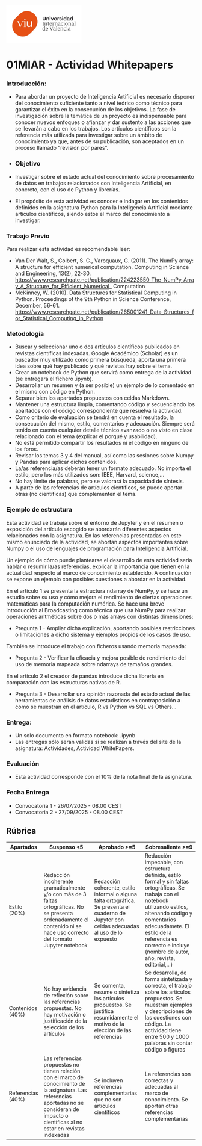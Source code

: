 <img src="./img/viu_logo.jpg" width="200">

# 01MIAR - Actividad Whitepapers

### Introducción:

- Para abordar un proyecto de Inteligencia Artificial es necesario disponer del conocimiento suficiente tanto a nivel teórico como técnico para garantizar el éxito en la consecución de los objetivos. La fase de investigación sobre la temática de un proyecto es indispensable para conocer nuevos enfoques o afianzar y dar sustento a las acciones que se llevarán a cabo en los trabajos. Los artículos científicos son la referencia más utilizada para investigar sobre un ámbito de conocimiento ya que, antes de su publicación, son aceptados en un proceso llamado “revisión por pares”.

- ### Objetivo

- Investigar sobre el estado actual del conocimiento sobre procesamiento de datos en trabajos relacionados con Inteligencia Artificial, en concreto, con el uso de Python y librerías.

- El propósito de esta actividad es conocer e indagar en los contenidos definidos en la asignatura Python para la Inteligencia Artificial mediante artículos científicos, siendo
estos el marco del conocimiento a investigar.


### Trabajo Previo

Para realizar esta actividad es recomendable leer:

- Van Der Walt, S., Colbert, S. C., Varoquaux, G. (2011). The NumPy array: A structure for efficient numerical computation. Computing in Science and Engineering, 13(2), 22-30. https://www.researchgate.net/publication/224223550_The_NumPy_Array_A_Structure_for_Efficient_Numerical_
Computation
- McKinney, W. (2010). Data Structures for Statistical Computing in Python. Proceedings of the 9th Python in Science Conference, December, 56-61. https://www.researchgate.net/publication/265001241_Data_Structures_for_Statistical_Computing_in_Python


### Metodología

- Buscar y seleccionar uno o dos artículos científicos publicados en revistas científicas indexadas. Google Académico (Scholar) es un buscador muy utilizado como primera búsqueda, aporta una primera idea sobre qué hay publicado y qué revistas hay sobre el tema.
- Crear un notebook de Python que servirá como entrega de la actividad (se entregará el fichero .ipynb).
- Desarrollar un resumen y (a ser posible) un ejemplo de lo comentado en el mismo con código en Python.
- Separar bien los apartados propuestos con celdas Markdown.
- Mantener una estructura limpia, comentando código y secuenciando los apartados con el código correspondiente que resuelva la actividad.
- Como criterio de evaluación se tendrá en cuenta el resultado, la consecución del mismo, estilo, comentarios y adecuación. Siempre será tenido en cuenta cualquier detalle técnico avanzado o no visto en clase relacionado con el tema (explicar el porqué y usabilidad).
- No está permitido compartir los resultados ni el código en ninguno de los foros.
- Revisar los temas 3 y 4 del manual, así como las sesiones sobre Numpy y Pandas para aplicar dichos contenidos.
- La/as referencia/as deberán tener un formato adecuado. No importa el estilo, pero los más utilizados son: IEEE, Harvard, science,...
- No hay límite de palabras, pero se valorará la capacidad de síntesis.
- A parte de las referencias de artículos científicos, se puede aportar otras (no científicas) que complementen el tema.
### Ejemplo de estructura

Esta actividad se trabaja sobre el entorno de Jupyter y en el resumen o exposición del artículo escogido se abordarán diferentes aspectos relacionados con la asignatura. En las referencias presentadas en este mismo enunciado de la actividad, se abortan aspectos importantes sobre Numpy o el uso de lenguajes de programación para Inteligencia Artificial.

Un ejemplo de cómo puede plantearse el desarrollo de esta actividad sería hablar o resumir la/as referencias, explicar la importancia que tienen en la actualidad respecto al marco de conocimiento establecido. A continuación se expone un ejemplo con posibles cuestiones a abordar en la actividad.

En el artículo 1 se presenta la estructura ndarray de NumPy, y se hace un estudio sobre su uso y cómo mejora el rendimiento de ciertas operaciones matemáticas para la computación numérica. Se hace una breve introducción al Broadcasting como técnica que usa NumPy para realizar operaciones aritméticas sobre dos o más arrays con distintas dimensiones:
- Pregunta 1 - Ampliar dicha explicación, aportando posibles restricciones o limitaciones a dicho sistema y ejemplos propios de los casos de uso.

También se introduce el trabajo con ficheros usando memoria mapeada:
- Pregunta 2 - Verificar la eficacia y mejora posible de rendimiento del uso de memoria mapeada sobre ndarrays de tamaños grandes.

En el artículo 2 el creador de pandas introduce dicha librería en comparación con las estructuras nativas de R.
- Pregunta 3 - Desarrollar una opinión razonada del estado actual de las herramientas de análisis de datos estadísticos en contraposición a como se muestran en el artículo, R vs Python vs SQL vs Others...


### Entrega:
- Un solo documento en formato notebook: .ipynb
- Las entregas sólo serán validas si se realizan a través del site de la asignatura: Actividades, Actividad WhitePapers.
### Evaluación
- Esta actividad corresponde con el 10% de la nota final de la asignatura.

### Fecha Entrega
- Convocatoria 1 - 26/07/2025 - 08.00 CEST
- Convocatoria 2 - 27/09/2025 - 08.00 CEST

## Rúbrica

| Apartados | Suspenso <5 | Aprobado >=5 | Sobresaliente >=9 |
| --------- | -------- | -------- | ------------- |
| Estilo (20%) | Redacción incoherente gramaticalmente y/o con más de 3 faltas ortográficas. No se presenta ordenadamente el contenido ni se hace uso correcto del formato Jupyter notebook | Redacción coherente, estilo informal o alguna falta ortográfica. Se presenta el cuaderno de Jupyter con celdas adecuadas al uso de lo expuesto | Redacción impecable, con estructura definida, estilo formal y sin faltas ortográficas. Se trabaja con el notebook utilizando estilos, altenando código y comentarios adecuadamete. El estilo de la referencia es correcto e incluye (nombre de autor, año, revista, editorial,...) |
| Contenidos (40%)  |No hay evidencia de reflexión sobre las referencias propuestas. No hay motivación o justificación de la selección de los artículos  |Se comenta, resume o sintetiza los artículos propuestos. Se justifica resumidamente el motivo de la elección de las referencias  |Se desarrolla, de forma sintetizada y correcta, el trabajo sobre los artículos propuestos. Se muestran ejemplos y descripciones de las cuestiones con código. La actividad tiene entre 500 y 1000 palabras sin contar código o figuras  
| Referencias (40%) | Las referencias propuestas no tienen relación con el marco de conocimiento de la asignatura. Las referencias aportadas no se consideran de impacto o científicas al no estar en revistas indexadas | Se incluyen referencias complementarias que no son artículos científicos | La referencias son correctas y adecuadas al marco de conocimiento. Se aportan otras referencias complementarias | |
